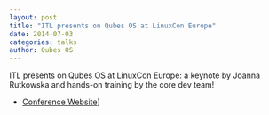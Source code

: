 ```yaml
---
layout: post
title: "ITL presents on Qubes OS at LinuxCon Europe"
date: 2014-07-03
categories: talks
author: Qubes OS
---
```


ITL presents on Qubes OS at LinuxCon Europe: a keynote by Joanna Rutkowska and hands-on training by the core dev team!

- [Conference Website](http://events.linuxfoundation.org/events/linuxcon-europe)]
